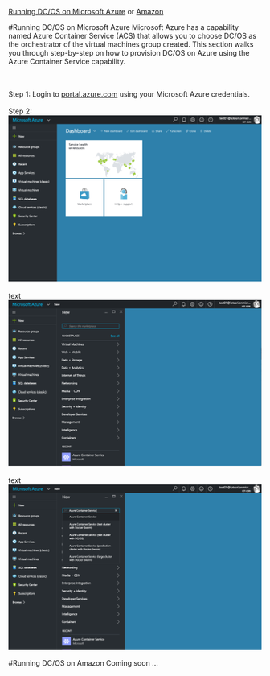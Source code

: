 [Running DC/OS on Microsoft Azure](#azure) or [Amazon](#amazon)<br>

#<a name="azure"></a>Running DC/OS on Microsoft Azure
Microsoft Azure has a capability named Azure Container Service (ACS) that allows you to choose DC/OS as the orchestrator of the virtual machines group created.  This section walks you through step-by-step on how to provision DC/OS on Azure using the Azure Container Service capability.

<br><br>Step 1: Login to <a href="http://portal.azure.com">portal.azure.com</a> using your Microsoft Azure credentials.
<br><br>Step 2: 
<img src="../images/01-acs-setup/acs-create-01.png"/>
<br><br>text<br>
<img src="../images/01-acs-setup/acs-create-02.png"/>
<br><br>
text<br>
<img src="../images/01-acs-setup/acs-create-03.png"/>

#<a name="amazon">Running DC/OS on Amazon
Coming soon ...
